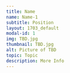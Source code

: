 ```yaml
---
title: Name
name: Name-1
subtitle: Position
layout: 1703_default
modal-id: 1
img: TBD.jpg
thumbnail: TBD.jpg
alt: Picture of TBD
topic: Topic
description: More Info
---
```

